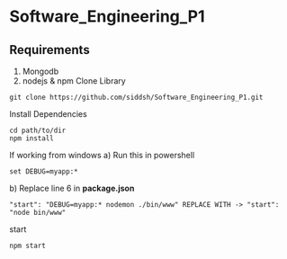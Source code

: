 # Software_Engineering_P1
## Requirements
1. Mongodb
2. nodejs & npm
Clone Library
```
git clone https://github.com/siddsh/Software_Engineering_P1.git
```
Install Dependencies
```
cd path/to/dir
npm install
```
If working from windows 
a) Run this in powershell
```
set DEBUG=myapp:*
```
b) Replace line 6 in **package.json**
```
"start": "DEBUG=myapp:* nodemon ./bin/www" REPLACE WITH -> "start": "node bin/www"
```
start
```
npm start
```

